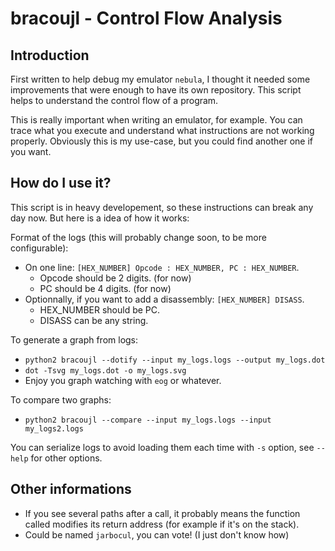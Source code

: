 bracoujl - Control Flow Analysis
================================

Introduction
------------

First written to help debug my emulator `nebula`, I thought it needed some
improvements that were enough to have its own repository. This script helps to
understand the control flow of a program.

This is really important when writing an emulator, for example. You can trace
what you execute and understand what instructions are not working properly.
Obviously this is my use-case, but you could find another one if you want.

How do I use it?
----------------

This script is in heavy developement, so these instructions can break any day
now. But here is a idea of how it works:

Format of the logs (this will probably change soon, to be more configurable):
* On one line: `[HEX_NUMBER] Opcode : HEX_NUMBER, PC : HEX_NUMBER`.
    * Opcode should be 2 digits. (for now)
    * PC should be 4 digits. (for now)
* Optionnally, if you want to add a disassembly: `[HEX_NUMBER] DISASS`.
    * HEX\_NUMBER should be PC.
    * DISASS can be any string.

To generate a graph from logs:
* `python2 bracoujl --dotify --input my_logs.logs --output my_logs.dot`
* `dot -Tsvg my_logs.dot -o my_logs.svg`
* Enjoy you graph watching with `eog` or whatever.

To compare two graphs:
* `python2 bracoujl --compare --input my_logs.logs --input my_logs2.logs`

You can serialize logs to avoid loading them each time with `-s` option, see
`--help` for other options.

Other informations
------------------

* If you see several paths after a call, it probably means the function called
  modifies its return address (for example if it's on the stack).
* Could be named `jarbocul`, you can vote! (I just don't know how)
